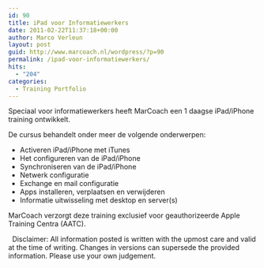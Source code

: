 ```yaml
---
id: 90
title: iPad voor Informatiewerkers
date: 2011-02-22T11:37:18+00:00
author: Marco Verleun
layout: post
guid: http://www.marcoach.nl/wordpress/?p=90
permalink: /ipad-voor-informatiewerkers/
hits:
  - "204"
categories:
  - Training Portfolio
---
```

Speciaal voor informatiewerkers heeft MarCoach een 1 daagse iPad/iPhone training ontwikkelt.

De cursus behandelt onder meer de volgende onderwerpen:

  * Activeren iPad/iPhone met iTunes
  * Het configureren van de iPad/iPhone
  * Synchroniseren van de iPad/iPhone
  * Netwerk configuratie
  * Exchange en mail configuratie
  * Apps installeren, verplaatsen en verwijderen
  * Informatie uitwisseling met desktop en server(s)

MarCoach verzorgt deze training exclusief voor geauthorizeerde Apple Training Centra (AATC).

  Disclaimer: All information posted is written with the upmost care and valid at the time of writing. Changes in versions can supersede the provided information. Please use your own judgement.
